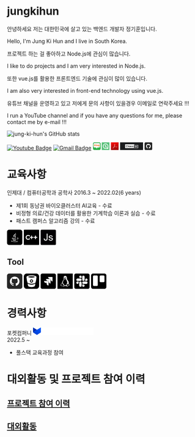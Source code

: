 # jungkihun

안녕하세요 저는 대한민국에 살고 있는 백엔드 개발자 정기훈입니다.

Hello, I'm Jung Ki Hun and I live in South Korea.

프로젝트 하는 걸 좋아하고 Node.js에 관심이 많습니다.

I like to do projects and I am very interested in Node.js.

또한 vue.js를 활용한 프론트엔드 기술에 관심이 많이 있습니다.

I am also very interested in front-end technology using vue.js.

유튜브 채널을 운영하고 있고 저에게 문의 사항이 있을경우 이메일로 연락주세요 !!!

I run a YouTube channel and if you have any questions for me, please contact me by e-mail !!!

 ![jung-ki-hun's GitHub stats](https://github-readme-stats.vercel.app/api?username=jung-ki-hun&show_icons=true&theme=radical)



 [![Youtube Badge](https://img.shields.io/badge/Youtube-ff0000?style=flat-square&logo=youtube&link=https://www.youtube.com/channel/UCMOnxX7wgzgvhmGNxbDYWTQ)](https://www.youtube.com/channel/UCMOnxX7wgzgvhmGNxbDYWTQ)
 [![Gmail Badge](https://img.shields.io/badge/Gmail-d14836?style=flat-square&logo=Gmail&logoColor=white&link=mailto:pocket.jkh@gmail.com)](mailto:pocket.jkh@gmail.com)
 <a href = "https://blog.naver.com/khkh0130">
<img src="./blog.jpg" width="20" height="20"></a>
 <a href = "https://www.inflearn.com/course/%EC%97%94%ED%8A%B8%EB%A6%AC-%EC%95%84%EB%91%90%EC%9D%B4%EB%85%B8-%EC%A0%9C%EC%9E%91">
<img src="./inflearn.png" width="20" height="20"></a>
 <a href = "./Portfolio.pdf">
<img src="./pdf.jpg" width="20" height="20"></a>
 <a href = "https://class101.net/one-point/products/jOsGOSAGK?utm_campaign=share_feature&utm_content=share_feature&utm_medium=referral&utm_source=link&utm_term=all">
<img src="./class101.jpg" width="60" height="20"></a>
<a href ="https://jung-ki-hun.github.io/">
 <img src="./github.png" width="20" height="20"></a>


# 교육사항
인제대 / 컴퓨터공학과 공학사 2016.3 ~ 2022.02(6 years)

- 제1회 동남권 바이오클러스터 AI교육 - 수료
- 비정형 의료/건강 데이터를 활용한 기계학습 이론과 실습 - 수료
- 패스트 캠퍼스 알고리즘 강의 - 수료
<!-- - nhn 아카데미 웹개발자 코스 -->

<a><img src="./java.png" width="40" height="40"></a>
<a><img src="./c-logo.png" width="40" height="40"></a>
<a><img src="./java-script-logo.png" width="40" height="40"></a>
 
## Tool
<a><img src="./github.png" width="40" height="40"></a>
<a><img src="./bitbucket-sign.png" width="40" height="40"></a>
<a><img src="./jira.png" width="40" height="40"></a>
<a><img src="./linux.png" width="40" height="40"></a>
<a><img src="./slack.png" width="40" height="40"></a>
<a><img src="./trello.png" width="40" height="40"></a>

<!-- ### etc
- Rhinoceros 5
- Adobe XD -->

# 경력사항
 포켓컴퍼니 
<a href ="https://www.xn--9i1b674cwc38r6pa.com/main">
 <img src="./pocket.png"  height="20"></a><br>
 2022.5 ~
 - 풀스택 교육과정 참여
 <!-- - 라이더 어플 개발참여
 - 커뮤니티 어플 개발참여 -->
 
# 대외활동 및 프로젝트 참여 이력
## <a href= "./프로젝트.md"> 프로젝트 참여 이력</a>
<!-- ### 2016년도 
- 웹프로그래밍 수업 - asp.net 기반 웹서비스 개발
### 2019년도 
- 제어프로그래밍 수업 - 아두이노를 활용한 블루투스 2d프린터
- 자바프로그래밍2 수업 - 소캣통신 기반의 채팅프로그램 
- 유니티 게임 프로젝트 - 클리커 게임 project eco
### 2020년도 
- 캡스톤 디자인 - 웹기반 IoT 공기청청기 시스템
- 고급시스템프로그래밍 수업 - wpf를 활용한 카드 뒤집기 
### 2021년도 
- 졸업작품 - web기반 ERP시스템과 무인 iot 자동차
- 인제간단하죠 교육기부 동아리 운영 시스템 개발
- 뉴스 데이터 분석 프로그래밍
- node.js npm 모듈개발(any-function)
### 2022년도 -->


## <a href = "./대외활동.md">대외활동</a>
<!-- ### 2016년도
- 교내 학술동아리 맨토 맨티 활동
### 2020년도 
- 하반기 온라인 교육기부 활동
- 학술동아리 c언어 세미나
- it 정보공유용 디스코드 운영
- 부산 지역 node.js 스터디 활동
### 2021년도
- 2021년 여름방학 교육기부 쏙쏙캠프
- 학술동아리 git 세미나 진행
- 경남ICT 제 1회 소프트웨어 경진대회 - 장려상
- 2021 INJE 캡스톤디자인 경진대회 참여
- 인프런 강의 업로드
- 클래스101 원포인트 강좌 생성
### 2022년도
- nhnh 웹 서비스 개발 부트캠프 -->

<!-- # 자격증
- 컴퓨터 활용능력 2급
- itq(파워포인트 엑셀 아래한글) -->
